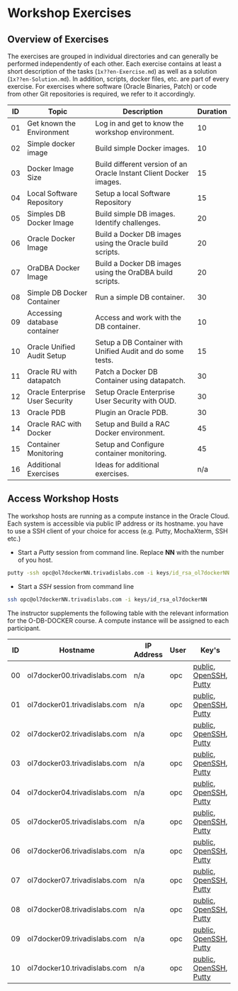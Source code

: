 # Workshop Exercises

## Overview of Exercises

The exercises are grouped in individual directories and can generally be performed independently of each other.  Each exercise contains at least a short description of the tasks (`1x??en-Exercise.md`) as well as a solution (`1x??en-Solution.md`). In addition, scripts, docker files, etc. are part of every exercise. For exercises where software (Oracle Binaries, Patch) or code from other Git repositories is required, we refer to it accordingly.

| ID | Topic                               | Description                                                        | Duration |
|----|-------------------------------------|--------------------------------------------------------------------|----------|
| 01 | Get known the Environment           | Log in and get to know the workshop environment.                   | 10       |
| 02 | Simple docker image                 | Build simple Docker images.                                        | 10       |
| 03 | Docker Image Size                   | Build different version of an Oracle Instant Client Docker images. | 15       |
| 04 | Local Software Repository           | Setup a local Software Repository                                  | 15       |
| 05 | Simples DB Docker Image             | Build simple DB images. Identify challenges.                       | 20       |
| 06 | Oracle Docker Image                 | Build a Docker DB images using the Oracle build scripts.           | 20       |
| 07 | OraDBA Docker Image                 | Build a Docker DB images using the OraDBA build scripts.           | 20       |
| 08 | Simple DB Docker Container          | Run a simple DB container.                                         | 30       |
| 09 | Accessing database container        | Access and work with the DB container.                             | 10       |
| 10 | Oracle Unified Audit Setup          | Setup a DB Container with Unified Audit and do some tests.         | 15       |
| 11 | Oracle RU with datapatch            | Patch a Docker DB Container using datapatch.                       | 30       |
| 12 | Oracle Enterprise User Security     | Setup Oracle Enterprise User Security with OUD.                    | 30       |
| 13 | Oracle PDB                          | Plugin an Oracle PDB.                                              | 30       |
| 14 | Oracle RAC with Docker              | Setup and Build a RAC Docker environment.                          | 45       |
| 15 | Container Monitoring                | Setup and Configure container monitoring.                          | 45       |
| 16 | Additional Exercises                | Ideas for additional exercises.                                    | n/a      |

## Access Workshop Hosts

The workshop hosts are running as a compute instance in the Oracle Cloud. Each system is accessible via public IP address or its hostname. you have to use a SSH client of your choice for access (e.g. Putty, MochaXterm, SSH etc.)

- Start a *Putty* session from command line. Replace **NN** with the number of you host.

```cmd
putty -ssh opc@ol7dockerNN.trivadislabs.com -i keys/id_rsa_ol7dockerNN.ppk
```

- Start a *SSH* session from command line

```bash
ssh opc@ol7dockerNN.trivadislabs.com -i keys/id_rsa_ol7dockerNN
```

The instructor supplements the following table with the relevant information for the O-DB-DOCKER course. A compute instance will be assigned to each participant.

| ID | Hostname                     | IP Address     | User | Key's                                                                                            | Comment |
|----|------------------------------|----------------|------|--------------------------------------------------------------------------------------------------|---------|
| 00 | ol7docker00.trivadislabs.com | n/a | opc  | [public](keys/id_rsa_ol7docker00.pub), [OpenSSH](keys/id_rsa_ol7docker00), [Putty](keys/id_rsa_ol7docker00.ppk) | Trainer |
| 01 | ol7docker01.trivadislabs.com | n/a            | opc  | [public](keys/id_rsa_ol7docker01.pub), [OpenSSH](keys/id_rsa_ol7docker01), [Putty](keys/id_rsa_ol7docker01.ppk) |         |
| 02 | ol7docker02.trivadislabs.com | n/a            | opc  | [public](keys/id_rsa_ol7docker02.pub), [OpenSSH](keys/id_rsa_ol7docker02), [Putty](keys/id_rsa_ol7docker02.ppk) |         |
| 03 | ol7docker03.trivadislabs.com | n/a            | opc  | [public](keys/id_rsa_ol7docker03.pub), [OpenSSH](keys/id_rsa_ol7docker03), [Putty](keys/id_rsa_ol7docker03.ppk) |         |
| 04 | ol7docker04.trivadislabs.com | n/a            | opc  | [public](keys/id_rsa_ol7docker04.pub), [OpenSSH](keys/id_rsa_ol7docker04), [Putty](keys/id_rsa_ol7docker04.ppk) |         |
| 05 | ol7docker05.trivadislabs.com | n/a            | opc  | [public](keys/id_rsa_ol7docker05.pub), [OpenSSH](keys/id_rsa_ol7docker05), [Putty](keys/id_rsa_ol7docker05.ppk) |         |
| 06 | ol7docker06.trivadislabs.com | n/a            | opc  | [public](keys/id_rsa_ol7docker06.pub), [OpenSSH](keys/id_rsa_ol7docker06), [Putty](keys/id_rsa_ol7docker06.ppk) |         |
| 07 | ol7docker07.trivadislabs.com | n/a            | opc  | [public](keys/id_rsa_ol7docker07.pub), [OpenSSH](keys/id_rsa_ol7docker07), [Putty](keys/id_rsa_ol7docker07.ppk) |         |
| 08 | ol7docker08.trivadislabs.com | n/a            | opc  | [public](keys/id_rsa_ol7docker08.pub), [OpenSSH](keys/id_rsa_ol7docker08), [Putty](keys/id_rsa_ol7docker08.ppk) |         |
| 09 | ol7docker09.trivadislabs.com | n/a            | opc  | [public](keys/id_rsa_ol7docker09.pub), [OpenSSH](keys/id_rsa_ol7docker09), [Putty](keys/id_rsa_ol7docker09.ppk) |         |
| 10 | ol7docker10.trivadislabs.com | n/a            | opc  | [public](keys/id_rsa_ol7docker10.pub), [OpenSSH](keys/id_rsa_ol7docker10), [Putty](keys/id_rsa_ol7docker10.ppk) |         |
